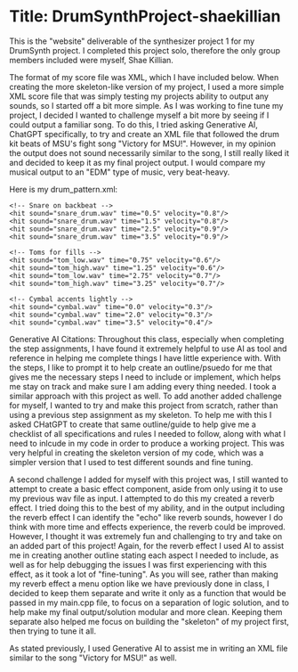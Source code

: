 # Title: DrumSynthProject-shaekillian

This is the "website" deliverable of the synthesizer project 1 for my DrumSynth project.
I completed this project solo, therefore the only group members included were myself, Shae Killian. 

The format of my score file was XML, which I have included below. When creating the more skeleton-like version of my project, I used a more simple XML score file that was simply testing my projects ability to output any sounds, so I started off a bit more simple. As I was working to fine tune my project, I decided I wanted to challenge myself a bit more by seeing if I could output a familiar song. To do this, I tried asking Generative AI, ChatGPT specifically, to try and create an XML file that followed the drum kit beats of MSU's fight song "Victory for MSU!". However, in my opinion the output does not sound necessarily similar to the song, I still really liked it and decided to keep it as my final project output. I would compare my musical output to an "EDM" type of music, very beat-heavy. 

Here is my drum_pattern.xml:
<pattern>
	<!-- Kick on strong beats -->
	<hit sound="kick_drum.wav" time="0.0" velocity="1.0"/>
	<hit sound="kick_drum.wav" time="1.0" velocity="0.9"/>
	<hit sound="kick_drum.wav" time="2.0" velocity="1.0"/>
	<hit sound="kick_drum.wav" time="3.0" velocity="0.9"/>

	<!-- Snare on backbeat -->
	<hit sound="snare_drum.wav" time="0.5" velocity="0.8"/>
	<hit sound="snare_drum.wav" time="1.5" velocity="0.8"/>
	<hit sound="snare_drum.wav" time="2.5" velocity="0.9"/>
	<hit sound="snare_drum.wav" time="3.5" velocity="0.9"/>

	<!-- Toms for fills -->
	<hit sound="tom_low.wav" time="0.75" velocity="0.6"/>
	<hit sound="tom_high.wav" time="1.25" velocity="0.6"/>
	<hit sound="tom_low.wav" time="2.75" velocity="0.7"/>
	<hit sound="tom_high.wav" time="3.25" velocity="0.7"/>

	<!-- Cymbal accents lightly -->
	<hit sound="cymbal.wav" time="0.0" velocity="0.3"/>
	<hit sound="cymbal.wav" time="2.0" velocity="0.3"/>
	<hit sound="cymbal.wav" time="3.5" velocity="0.4"/>
</pattern>

Generative AI Citations:
Throughout this class, especially when completing the step assignments, I have found it extremely helpful to use AI as tool and reference in helping me complete things I have little experience with. With the steps, I like to prompt it to help create an outline/psuedo for me that gives me the necessary steps I need to include or implement, which helps me stay on track and make sure I am adding every thing needed. I took a similar approach with this project as well. To add another added challenge for myself, I wanted to try and make this project from scratch, rather than using a previous step assignment as my skeleton. To help me with this I asked CHatGPT to create that same outline/guide to help give me a checklist of all specifications and rules I needed to follow, along with what I need to inlcude in my code in order to produce a working project. This was very helpful in creating the skeleton version of my code, which was a simpler version that I used to test different sounds and fine tuning. 

A second challenge I added for myself with this project was, I still wanted to attempt to create a basic effect component, aside from only using it to use my previous wav file as input. I attempted to do this my created a reverb effect. I tried doing this to the best of my ability, and in the output including the reverb effect I can identify the "echo" like reverb sounds, however I do think with more time and effects experience, the reverb could be improved. However, I thought it was extremely fun and challenging to try and take on an added part of this project! Again, for the reverb effect I used AI to assist me in creating another outline stating each aspect I needed to include, as well as for help debugging the issues I was first experiencing with this effect, as it took a lot of "fine-tuning". As you will see, rather than making my reverb effect a menu option like we have previously done in class, I decided to keep them separate and write it only as a function that would be passed in my main.cpp file, to focus on a separation of logic solution, and to help make my final output/solution modular and more clean. Keeping them separate also helped me focus on building the "skeleton" of my project first, then trying to tune it all. 

As stated previously, I used Generative AI to assist me in writing an XML file similar to the song "Victory for MSU!" as well. 
